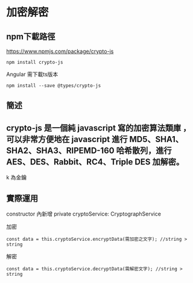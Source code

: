 # 加密解密

## npm下載路徑
https://www.npmjs.com/package/crypto-js

```
npm install crypto-js
```
Angular 需下載ts版本
```
npm install --save @types/crypto-js
```
## 簡述
crypto-js 是一個純 javascript 寫的加密算法類庫 ，可以非常方便地在 javascript 進行 MD5、SHA1、SHA2、SHA3、RIPEMD-160 哈希散列，進行 AES、DES、Rabbit、RC4、Triple DES 加解密。
--------------------------------------------
k 為金鑰

## 實際運用

constructor 內新增 private cryptoService: CryptographService

加密
```
const data = this.cryptoService.encryptData(需加密之文字); //string > string
```

解密
```
const data = this.cryptoService.decryptData(需解密文字); //string > string
```
